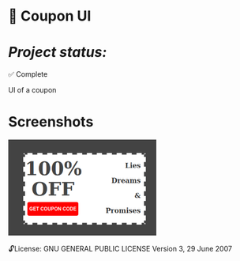 
:ticket: Coupon UI
==============
***Project status:***
==============
:white_check_mark: Complete 
<!-- - [ ] Pending       :hourglass:
<!-- - [ ] Incomplete     :x: -->

UI of a coupon 

Screenshots
===========

<img src="https://github.com/moseleygj/WebPages/blob/master/180DaysOfCode/Day3-Coupon/screenshot.png" alt="screenshot2" width="300px"/>




 :unlock:License:
GNU GENERAL PUBLIC LICENSE Version 3, 29 June 2007


